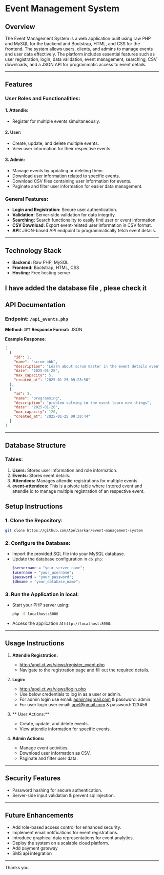 # Event Management System

## **Overview**
The Event Management System is a web application built using raw PHP and MySQL for the backend and Bootstrap, HTML, and CSS for the frontend. The system allows users, clients, and admins to manage events and user data effectively. The platform includes essential features such as user registration, login, data validation, event management, searching, CSV downloads, and a JSON API for programmatic access to event details.

---

## **Features**

### **User Roles and Functionalities:**

#### **1. Attendie:**
- Register for multiple events simultaneously.

#### **2. User:**
- Create, update, and delete multiple events.
- View user information for their respective events.

#### **3. Admin:**
- Manage events by updating or deleting them.
- Download user information related to specific events.
- Download CSV files containing user information for events.
- Paginate and filter user information for easier data management.

### **General Features:**
- **Login and Registration:** Secure user authentication.
- **Validation:** Server-side validation for data integrity.
- **Searching:** Search functionality to easily find user or event information.
- **CSV Download:** Export event-related user information in CSV format.
- **API:** JSON-based API endpoint to programmatically fetch event details.

---

## **Technology Stack**
- **Backend:** Raw PHP, MySQL
- **Frontend:** Bootstrap, HTML, CSS
- **Hosting:** Free hosting server

I have added the database file , plese check it
---

## **API Documentation**
### **Endpoint:** `/api_events.php`
**Method:** `GET`
**Response Format:** JSON

**Example Response:**
```json
[
  {
    "id": 1,
    "name": "scrum bbb",
    "description": "Learn about scrum master in the event details event",
    "date": "2025-01-28",
    "max_capacity": 5,
    "created_at": "2025-01-25 09:28:58"
  },
  {
    "id": 3,
    "name": "programming",
    "description": "problem solving in the event learn new things",
    "date": "2025-01-26",
    "max_capacity": 120,
    "created_at": "2025-01-25 09:30:44"
  }
]
```

---

## **Database Structure**
### **Tables:**
1. **Users:** Stores user information and role information.
2. **Events:** Stores event details.
3. **Attendees:** Manages attendie registrations for multiple events.
4. **event-attendees:** This is a pivote table where i stored event and attendie id to manage multiple registration of an respective event.



## **Setup Instructions**
### **1. Clone the Repository:**
```bash
git clone https://github.com/ApelSarkar/event-management-system
```
### **2. Configure the Database:**
- Import the provided SQL file into your MySQL database.
- Update the database configuration in `db.php`:
  ```php
  $servername = "your_server_name";
  $username = "your_username";
  $password = "your_password";
  $dbname = "your_database_name";
  ```

### **3. Run the Application in local:**
- Start your PHP server using:
  ```bash
  php -S localhost:8000
  ```
- Access the application at `http://localhost:8000`.

---

## **Usage Instructions**
1. **Attendie Registration:**
   - http://apel.ct.ws/views/register_event.php
   - Navigate to the registration page and fill out the required details.

2. **Login:**
   - http://apel.ct.ws/views/login.php
   - Use below credentials to log in as a user or admin.
   - For admin login use email: admin@gmail.com & password: admin
   - For user login user email: apel@gmail.com & password: 123456  

3. ** User Actions:**
   - Create, update, and delete events.
   - View attendie information for specific events.

4. **Admin Actions:**
   - Manage event activities.
   - Download user information as CSV.
   - Paginate and filter user data.

---

## **Security Features**
- Password hashing for secure authentication.
- Server-side input validation & prevent sql injection.

---

## **Future Enhancements**
- Add role-based access control for enhanced security.
- Implement email notifications for event registrations.
- Introduce graphical data representations for event analytics.
- Deploy the system on a scalable cloud platform.
- Add payment gateway
- SMS api integration
---

Thanks you

